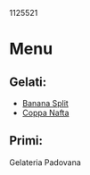 1125521
# Menu
## Gelati:
- [Banana Split](./gelati/banana_split.md)
- [Coppa Nafta](./gelati/coppa_nafta.md)

## Primi:

Gelateria Padovana
